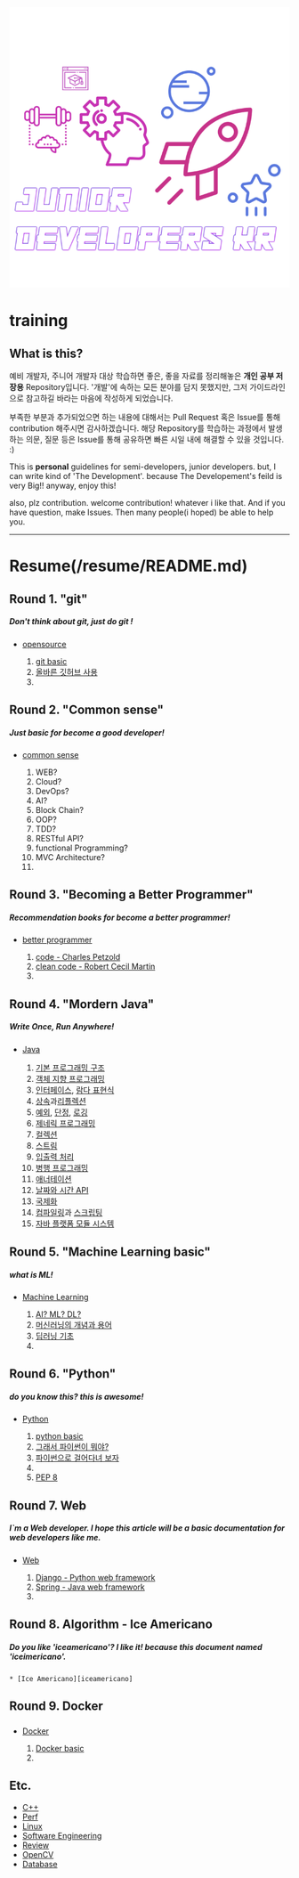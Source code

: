 <div align=center>

![](/assets/training_main.png)

</div>

# training

## What is this?

예비 개발자, 주니어 개발자 대상 학습하면 좋은, 좋을 자료를 정리해놓은 **개인 공부 저장용** Repository입니다. '개발'에 속하는 모든 분야를 담지 못했지만, 그저 가이드라인으로 참고하길 바라는 마음에 작성하게 되었습니다.

부족한 부분과 추가되었으면 하는 내용에 대해서는 Pull Request 혹은 Issue를 통해 contribution 해주시면 감사하겠습니다. 해당 Repository를 학습하는 과정에서 발생하는 의문, 질문 등은 Issue를 통해 공유하면 빠른 시일 내에 해결할 수 있을 것입니다. :)

This is **personal** guidelines for semi-developers, junior developers. but, I can write kind of 'The Development'. because The Developement's feild is very Big!! anyway, enjoy this!

also, plz contribution. welcome contribution! whatever i like that. And if you have question, make Issues. Then many people(i hoped) be able to help you.

---
# Resume(/resume/README.md)

## Round 1. "git"

##### Don't think about git, just do git !

- [opensource](/git/README.md)
	
	1. [git basic](/git/basic/README.md)
	2. [올바른 깃허브 사용](/git/advenced_git/README.md)
	3. 

## Round 2. "Common sense"

##### Just basic for become a good developer!

- [common sense](/common_sense/README.md)

	1. WEB?
	3. Cloud?
	4. DevOps?
	5. AI?
	6. Block Chain?
	7. OOP?
	8. TDD?
	8. RESTful API?
	9. functional Programming?
	10. MVC Architecture?
	11. 

## Round 3. "Becoming a Better Programmer"

##### Recommendation books for become a better programmer!

- [better programmer](/better_programmer/README.md)

	1. [code - Charles Petzold](/better_programmer/code/README.md)
	2. [clean code - Robert Cecil Martin](/better_programmner/clean_code/README.md)
	3. 

## Round 4. "Mordern Java"

##### Write Once, Run Anywhere!

- [Java](/java/README.md)

	1. [기본 프로그래밍 구조](/java/basic/README.md)
	2. [객체 지향 프로그래밍](/java/oop/README.md)
	3. [인터페이스](/java/interface/README.md), [람다 표현식](/java/lambda/README.md)
	4. [상속](/java/inheritance/README.md)과[리플렉션](/java/reflection/README.md)
	5. [예외](/java/exception/README.md), [단정](/java/assertion/README.md), [로깅](/java/logging/RAEDME.md)
	6. [제네릭 프로그래밍](/java/generic/README.md)
	7. [컬렉션](/java/collection/README.md)
	8. [스트림](/java/stream/README.md)
	9. [입출력 처리](/java/io/README.md)
	10. [병행 프로그래밍](/java/concurent/README.md)
	11. [애너테이션](/java/annotation/README.md)
	12. [날짜와 시간 API](/java/dateapi/README.md)
	13. [국제화](/java/globalization/README.md)
	14. [컴파일링](/java/compiling/README.md)과 [스크립팅](/java/scripting/README.md)
	15. [자바 플랫폼 모듈 시스템](java/platformmodulesystem/README.md)


## Round 5. "Machine Learning basic"

##### what is ML!

- [Machine Learning](/machine_learning/README.md)

	1. [AI? ML? DL?](/machine_learning/aimldl/README.md)
	2. [머신러닝의 개념과 용어](/machine_learning/mlbasic/README.md)
	3. [딥러닝 기초](/machine_learning/dlbasic/README.md)
	4. 

## Round 6. "Python"

##### do you know this? this is awesome!

- [Python](/python/README.md)

	1. [python basic](/python/basic/README.md)
	2. [그래서 파이썬이 뭐야?](/python/whatispython/README.md)
	3. [파이썬으로 걸어다녀 보자](/python/walkingpython/README.md)
	4. 
	10. [PEP 8](/python/pep8/README.md)

## Round 7. Web

##### I`m a Web developer. I hope this article will be a basic documentation for web developers like me.

- [Web](/web/README.md)

	1. [Django - Python web framework](/web/django/README.md)
	2. [Spring - Java web framework](/web/spring/README.md)
	3. 

## Round 8. Algorithm - Ice Americano

##### Do you like 'iceamericano'? I like it! because this document named 'iceimericano'.

	* [Ice Americano][iceamericano]
	
[iceamericano]: https://github.com/rjs1197/iceamericano  

## Round 9. Docker

#####

- [Docker](/docker/README.md)
	
	1. [Docker basic](/docker/basic/README.md)
	2.

## Etc.

- [C++](/c++/README.md)
- [Perf](/perf/RAEDME.md)
- [Linux](/linux/README.md)
- [Software Engineering](/softwareengineering/README.md)
- [Review](/review/README.md)
- [OpenCV](/opencv/README.md)
- [Database](/database/README.md)

